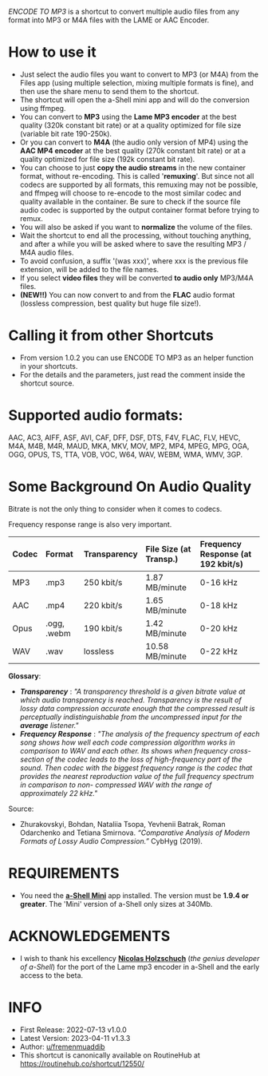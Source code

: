 *ENCODE TO MP3* is a shortcut to convert multiple audio files from any format into MP3 or M4A files with the LAME or AAC Encoder.  
  
  
How to use it
===========
 - Just select the audio files you want to convert to MP3 (or M4A) from the Files app (using multiple selection, mixing multiple formats is fine), and then use the share menu to send them to the shortcut.  
 - The shortcut will open the a-Shell mini app and will do the conversion using ffmpeg.  
 - You can convert to **MP3** using the **Lame MP3 encoder** at the best quality (320k constant bit rate) or at a quality optimized for file size (variable bit rate 190-250k).  
 - Or you can convert to **M4A** (the audio only version of MP4) using the **AAC MP4 encoder** at the best quality (270k constant bit rate) or at a quality optimized for file size (192k constant bit rate).  
 - You can choose to just **copy the audio streams** in the new container format, without re-encoding. This is called '**remuxing**'. But since not all codecs are supported by all formats, this remuxing may not be possible, and ffmpeg will choose to re-encode to the most similar codec and quality available in the container. Be sure to check if the source file audio codec is supported by the output container format before trying to remux.  
 - You will also be asked if you want to **normalize** the volume of the files.  
 - Wait the shortcut to end all the processing, without touching anything, and after a while you will be asked where to save the resulting MP3 / M4A audio files.  
 - To avoid confusion, a suffix '(was xxx)', where xxx is the previous file extension, will be added to the file names.  
 - If you select **video files** they will be converted **to audio only** MP3/M4A files.  
 - **(NEW!!)** You can now convert to and from the **FLAC** audio format (lossless compression, best quality but huge file size!).  
 
 
Calling it from other Shortcuts  
=========================
 - From version 1.0.2 you can use ENCODE TO MP3 as an helper function in your shortcuts.  
 - For the details and the parameters, just read the comment inside the shortcut source.  
  

Supported audio formats:
=====================
AAC, AC3, AIFF, ASF, AVI, CAF, DFF, DSF, DTS, F4V, FLAC, FLV, HEVC, M4A, M4B, M4R, MAUD, MKA, MKV, MOV, MP2, MP4, MPEG, MPG, OGA, OGG, OPUS, TS, TTA, VOB, VOC, W64, WAV, WEBM, WMA, WMV, 3GP.  
  
Some Background On Audio Quality
==============================
Bitrate is not the only thing to consider when it comes to codecs.  
  
Frequency response range is also very important.  
  
|**Codec**|**Format**|**Transparency**|**File Size** (at Transp.)|**Frequency Response** (at 192 kbit/s)|
|:-|:-|:-|:-|:-|
|MP3|.mp3|250 kbit/s|1.87 MB/minute|0-16 kHz|
|AAC|.mp4|220 kbit/s|1.65 MB/minute|0-18 kHz|
|Opus|.ogg, .webm|190 kbit/s|1.42 MB/minute|0-20 kHz|
|WAV|.wav|lossless|10.58 MB/minute|0-22 kHz|
  
 **Glossary**:  
  
  - ***Transparency*** : *"A transparency threshold is a given bitrate value at which audio transparency is reached. Transparency is the result of lossy data compression accurate enough that the compressed result is perceptually indistinguishable from the uncompressed input for the **average** listener."*  
  - ***Frequency Response*** : *"The analysis of the frequency spectrum of each song shows how well each code compression algorithm works in comparison to WAV and each other. Its shows when frequency cross-section of the codec leads to the loss of high-frequency part of the sound. Then codec with the biggest frequency range is the codec that provides the nearest reproduction value of the full frequency spectrum in comparison to non- compressed WAV with the range of approximately 22 kHz."*  
  
  
Source:  
  
 - Zhurakovskyi, Bohdan, Nataliia Tsopa, Yevhenii Batrak, Roman Odarchenko and Tetiana Smirnova. *“Comparative Analysis of Modern Formats of Lossy Audio Compression.”* CybHyg (2019).  
  
  

REQUIREMENTS
=============
 - You need the [**a-Shell Mini**](https://apps.apple.com/ao/app/a-shell-mini/id1543537943) app installed. The version must be **1.9.4 or greater**.  The 'Mini' version of a-Shell only sizes at 340Mb.  
  

ACKNOWLEDGEMENTS
===================
 - I wish to thank his excellency [**Nicolas Holzschuch**](https://github.com/holzschu) (*the genius developer of a-Shell*) for the port of the Lame mp3 encoder in a-Shell and the early access to the beta.  
  
INFO
====
 - First Release: 2022-07-13 	v1.0.0   
 - Latest Version: 2023-04-11 v1.3.3   
 - Author: [u/fremenmuaddib](https://www.reddit.com/user/fremenmuaddib/)   
 - This shortcut is canonically available on RoutineHub at https://routinehub.co/shortcut/12550/  
 